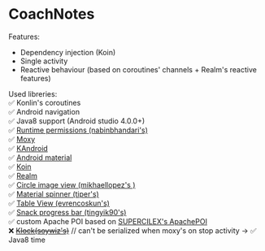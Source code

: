 # CoachNotes
Features: <br/>
- Dependency injection (Koin)
- Single activity
- Reactive behaviour (based on coroutines' channels + Realm's reactive features)


Used libreries: <br/>
  :white_check_mark: Konlin's coroutines <br/>
  :white_check_mark: Android navigation <br/>
  :white_check_mark: Java8 support (Android studio 4.0.0+) <br/>
  :white_check_mark: [Runtime permissions (nabinbhandari's)](https://github.com/nabinbhandari/Android-Permissions) <br/>
  :white_check_mark: [Moxy](https://github.com/moxy-community/Moxy) <br/>
  :white_check_mark: [KAndroid](https://github.com/pawegio/KAndroid) <br/>
  :white_check_mark: [Android material](https://github.com/material-components/material-components-android) <br/>
  :white_check_mark: [Koin](https://github.com/InsertKoinIO/koin) <br/>
  :white_check_mark: [Realm](https://realm.io/) <br/>
  :white_check_mark: [Circle image view (mikhaellopez's )](https://github.com/lopspower/CircularImageView) <br/>
  :white_check_mark: [Material spinner (tiper's)](https://github.com/tiper/MaterialSpinner) <br/>
  :white_check_mark: [Table View (evrencoskun's)](https://github.com/evrencoskun/TableView) <br/>
  :white_check_mark: [Snack progress bar (tingyik90's)](https://github.com/tingyik90/snackprogressbar) <br/>
  :white_check_mark: custom Apache POI based on [SUPERCILEX's ApachePOI](https://github.com/SUPERCILEX/poi-android) <br/>
  :x: ~~[Klock(soywiz's)](https://github.com/korlibs/klock)~~ // can't be serialized when moxy's on stop activity -> :white_check_mark: Java8 time
